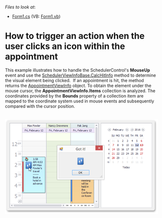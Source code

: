 <!-- default file list -->
*Files to look at*:

* [Form1.cs](./CS/CustomAppointmentImageHitTest/Form1.cs) (VB: [Form1.vb](./VB/CustomAppointmentImageHitTest/Form1.vb))
<!-- default file list end -->
# How to trigger an action when the user clicks an icon within the appointment


This example illustrates how to handle the SchedulerControl's <strong>MouseUp</strong> event and use the <a href="http://help.devexpress.com/#WindowsForms/DevExpressXtraSchedulerDrawingSchedulerViewInfoBase_CalcHitInfotopic">SchedulerViewInfoBase.CalcHitInfo</a> method to determine the visual element being clicked.  If an appointment is hit, the method returns the <a href="http://help.devexpress.com/#WindowsForms/clsDevExpressXtraSchedulerDrawingAppointmentViewInfotopic">AppointmentViewInfo</a> object. To obtain the element under the mouse cursor, the <strong>AppointmentViewInfo.Items</strong> collection is analyzed. The coordinates provided by the <strong>Bounds</strong> property of a collection item are mapped to the coordinate system used in mouse events and subsequently compared with the cursor position.<br><br><br><img src="https://raw.githubusercontent.com/DevExpress-Examples/how-to-trigger-an-action-when-the-user-clicks-an-icon-within-the-appointment-t344966/15.1.3+/media/d2d5f8bf-d186-11e5-80bf-00155d62480c.png">

<br/>



